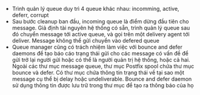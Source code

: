 - Trình quản lý queue duy trì 4 queue khác nhau: incomming, active, deferr, corrupt
- Sau bước cleanup ban đầu, incoming queue là điểm dừng đầu tiên cho message. Giả định tài nguyên hệ thống có sẵn, trình quản lý queue sau đó chuyển message tới active queue, và gọi trên một delivery agent tới deliver. Message không thể gửi chuyển vào defered queue
- Queue manager cũng có trách nhiệm làm việc với bounce and defer daemons để tạo báo cáo trạng thái gửi cho các message có vấn đề để gửi trở lại người gửi hoặc có thể là người quản trị hệ thống, hoặc cả hai. Ngoài các thư mục message queue, thư mục Postfix spool chứa thư mục bounce và defer. Có thư mục chứa thông tin trạng thái về tại sao một message cụ thể bị delay hoặc undeliverable. Bounce and defer daemon sử dụng thông tin được lưu trữ trong thư mục để tạo ra thông báo của họ
